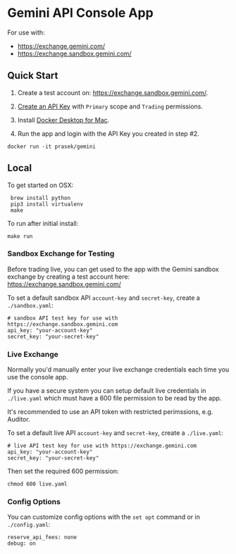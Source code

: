 # Gemini API Console App

For use with:
 - https://exchange.gemini.com/
 - https://exchange.sandbox.gemini.com/

## Quick Start
1. Create a test account on: https://exchange.sandbox.gemini.com/.

2. [Create an API Key](https://exchange.sandbox.gemini.com/settings/api) with `Primary` scope and `Trading` permissions.

3. Install [Docker Desktop for Mac](https://hub.docker.com/editions/community/docker-ce-desktop-mac).

4. Run the app and login with the API Key you created in step #2.
```
docker run -it prasek/gemini
```

## Local
 To get started on OSX:

```
 brew install python
 pip3 install virtualenv
 make
```

To run after initial install:
```
make run
```

### Sandbox Exchange for Testing
Before trading live, you can get used to the app with the Gemini sandbox exchange by creating a test account here:
https://exchange.sandbox.gemini.com/

To set a default sandbox API `account-key` and `secret-key`, create a `./sandbox.yaml`:
```
# sandbox API test key for use with https://exchange.sandbox.gemini.com
api_key: "your-account-key"
secret_key: "your-secret-key"
```

### Live Exchange
Normally you'd manually enter your live exchange credentials each time you use the console app.

If you have a secure system you can setup default live credentials in `./live.yaml` which
must have a 600 file permission to be read by the app.

It's recommended to use an API token with restricted perimssions, e.g. Auditor.

To set a default live API `account-key` and `secret-key`, create a `./live.yaml`:
```
# live API test key for use with https://exchange.gemini.com
api_key: "your-account-key"
secret_key: "your-secret-key"
```

Then set the required 600 permission:
```
chmod 600 live.yaml
```

### Config Options
You can customize config options with the `set opt` command or in `./config.yaml`:
```
reserve_api_fees: none
debug: on
```
